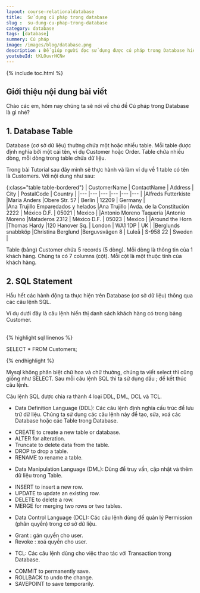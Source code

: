 ```yaml
---
layout: course-relationaldatabase
title:  Sử dụng cú pháp trong database
slug :  su-dung-cu-phap-trong-database
category: database
tags: [database]
summery: Cú pháp    
image: /images/blog/database.png
description : Để giúp người đọc sử dụng được cú pháp trong Database hiệu quả. Bài viết sẽ trình bày kèm theo ví dụ minh hoạ lần lượt về Database Table và SQL Statement. Ngoài ra qua những chia sẻ trong bài viết, người đọc sẽ được tìm hiểu về 4 loại câu lệnh SQL được sử dụng trong Database gồm DDL, DML, DCL và TCL.
youtubeId: tKLOuvrHCNw
---
```


{% include toc.html %}

## **Giới thiệu nội dung bài viết**

Chào các em, hôm nay chúng ta sẽ nói về chủ đề Cú pháp trong Database là gì nhé?

## **1. Database Table**

Database (cơ sở dữ liệu) thường chứa một hoặc nhiều table. Mỗi table được định nghĩa bởi một cái tên, ví dụ Customer hoặc Order. Table chứa nhiều dòng, mỗi dòng trong table chứa dữ liệu.

Trong bài Tutorial sau đây mình sẽ thực hành và làm ví dụ về 1 table có tên là Customers. Với nội dung như sau:

{:class="table table-bordered"}
|  CustomerName  					|  ContactName	    |   Address	  					| 	City		|	PostalCode	|	Country		|
|---	            				|---	            |---	     					|---			|---			|---			|
|Alfreds Futterkiste				|Maria Anders		|Obere Str. 57					|	Berlin		|	12209		|	Germany		|		
|Ana Trujillo Emparedados y helados	|Ana Trujillo		|Avda. de la Constitución 2222	|	México D.F.	|	05021		|	Mexico		|
|Antonio Moreno Taquería			|Antonio Moreno		|Mataderos 2312					|	México D.F.	|	05023		|	Mexico		|
|Around the Horn					|Thomas Hardy		|120 Hanover Sq.				|	London		|	WA1 1DP		|	UK			|
|Berglunds snabbköp					|Christina Berglund	|Berguvsvägen 8					|	Luleå		|	S-958 22	|	Sweden		|

Table (bảng) Customer chứa 5 records (5 dòng). Mỗi dòng là thông tin của 1 khách hàng. Chúng ta có 7 columns (cột). Mỗi cột là một thuộc tính của khách hàng.

## **2. SQL Statement**

Hầu hết các hành động ta thực hiện trên Database (cơ sở dữ liệu) thông qua các câu lệnh SQL.

Ví dụ dưới đây là câu lệnh hiển thị danh sách khách hàng có trong bảng Customer.


<br>
{% highlight sql linenos %}

SELECT * FROM Customers;

{% endhighlight %}

Mysql không phân biệt chữ hoa và chữ thường, chúng ta viết select thì cũng giống như SELECT. Sau mỗi câu lệnh SQL thì ta sử dụng dấu ; để kết thúc câu lệnh.

Câu lệnh SQL được chia ra thành 4 loại DDL, DML, DCL và TCL.

- Data Definition Language (DDL): Các câu lệnh định nghĩa cấu trúc để lưu trữ dữ liệu. Chúng ta sử dụng các câu lệnh này để tạo, sửa, xoá các Database hoặc các Table trong Database.

+ CREATE to create a new table or database.
+ ALTER for alteration.
+ Truncate to delete data from the table.
+ DROP to drop a table.
+ RENAME to rename a table. 

- Data Manipulation Language (DML): Dùng để truy vấn, cập nhật và thêm dữ liệu trong Table.
+ INSERT to insert a new row.
+ UPDATE to update an existing row.
+ DELETE to delete a row.
+ MERGE for merging two rows or two tables.

- Data Control Language (DCL): Các câu lệnh dùng để quản lý Permission (phân quyền) trong cơ sở dử liệu.
+ Grant : gán quyền cho user.
+ Revoke : xoá quyền cho user.

- TCL: Các câu lệnh dùng cho việc thao tác với Transaction trong Database.

+ COMMIT to permanently save.
+ ROLLBACK to undo the change.
+ SAVEPOINT to save temporarily.





